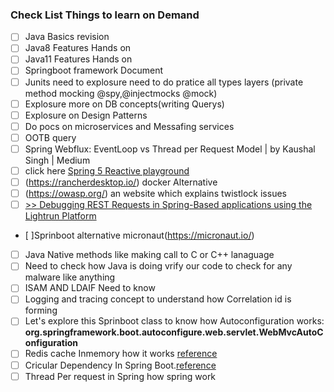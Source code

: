 ### Check List Things to learn on Demand
- [ ] Java Basics revision
- [ ] Java8 Features Hands on
- [ ] Java11 Features Hands on
- [ ] Springboot framework Document
- [ ] Junits need to explosure need to do pratice all types layers (private method mocking @spy,@injectmocks @mock)
- [ ] Explosure more on DB concepts(writing Querys)
- [ ] Explosure on Design Patterns
- [ ] Do pocs on microservices and Messafing services
- [ ] OOTB query
- [ ] Spring Webflux: EventLoop vs Thread per Request Model | by Kaushal Singh | Medium
- [ ] click here [Spring 5 Reactive playground](https://github.com/rajadileepkolli/spring-reactive-sample)
- [ ] (https://rancherdesktop.io/) docker Alternative
- [ ] (https://owasp.org/) an website which explains twistlock issues
- [ ] [>> Debugging REST Requests in Spring-Based applications using the Lightrun Platform](https://lightrun.com/debugging-rest-calls-in-spring-using-lightrun/?utm_source=baeldung&utm_medium=referral&utm_campaign=blurbs&utm_content=REST)
- [ ]Sprinboot alternative micronaut(https://micronaut.io/)
- [ ] Java Native methods like making call to C or C++ lanaguage
- [ ] Need to check how Java is doing vrify our code to check for any malware like anything
- [ ] ISAM AND LDAIF Need to know
- [ ] Logging and tracing concept to understand how Correlation id is forming 
- [ ] Let's explore this Sprinboot class to know how Autoconfiguration works: **org.springframework.boot.autoconfigure.web.servlet.WebMvcAutoConfiguration**
- [ ] Redis cache Inmemory how it works [reference](https://www.alibabacloud.com/tech-news/redis/2n7-does-redis-persist-data-on-restart#:~:text=Redis%20is%20designed%20to%20persist,and%20writing%20it%20to%20disk.)
- [ ] Cricular Dependency In Spring Boot.[reference](https://www.baeldung.com/circular-dependencies-in-spring)
- [ ] Thread Per request in Spring how spring work
